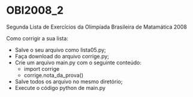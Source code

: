 # OBI2008_2
Segunda Lista de Exercícios da Olimpíada Brasileira de Matamática 2008

Como corrigir a sua lista:

- Salve o seu arquivo como lista05.py;
- Faça download do arquivo corrige.py;
- Crie um arquivo main.py com o seguinte conteúdo:
  - import corrige
  - corrige.nota_da_prova()
- Salve todos os arquivo no mesmo diretório;
- Execute o código python de main.py
